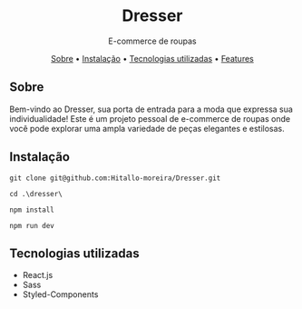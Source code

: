 # <h1 align="center">Dresser</h1>
<p align="center">
E-commerce de roupas</p>

<p align="center">
  <a href="#sobre">Sobre</a> • 
  <a href="#instalacao">Instalação</a> • 
  <a href="#tecnologias">Tecnologias utilizadas</a> • 
  <a href="#features">Features</a>
</p>

<h2 id="sobre">Sobre</h2>
<p>Bem-vindo ao Dresser, sua porta de entrada para a moda que expressa sua individualidade! Este é um projeto pessoal de e-commerce de roupas onde você pode explorar uma ampla variedade de peças elegantes e estilosas.</p>

<h2 id="instalacao">Instalação</h2>

```
git clone git@github.com:Hitallo-moreira/Dresser.git
```
```
cd .\dresser\
```
```
npm install
```
```
npm run dev
```
<h2 id="tecnologias">Tecnologias utilizadas</h2>
<ul>
<li>React.js</li>
<li>Sass</li>
<li>Styled-Components</li>
</ul>
